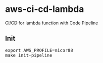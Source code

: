 # aws-ci-cd-lambda
CI/CD for lambda function with Code Pipeline

## Init
<pre>
export AWS_PROFILE=nicor88
make init-pipeline
</pre>
